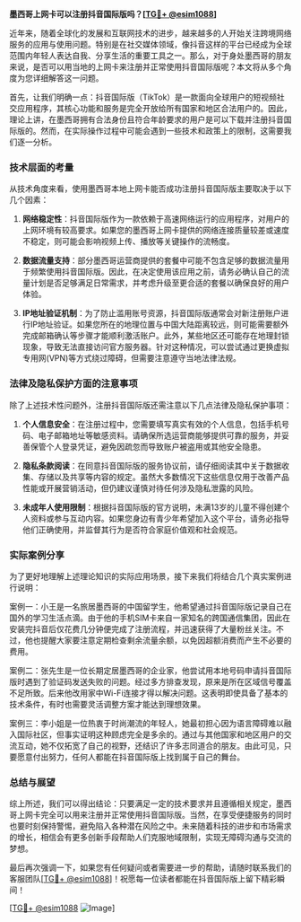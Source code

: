 **墨西哥上网卡可以注册抖音国际版吗？[[TG💪+ @esim1088](https://t.me/s/esim1088)]**

近年来，随着全球化的发展和互联网技术的进步，越来越多的人开始关注跨境网络服务的应用与使用问题。特别是在社交媒体领域，像抖音这样的平台已经成为全球范围内年轻人表达自我、分享生活的重要工具之一。那么，对于身处墨西哥的朋友来说，是否可以用当地的上网卡来注册并正常使用抖音国际版呢？本文将从多个角度为您详细解答这一问题。

首先，让我们明确一点：抖音国际版（TikTok）是一款面向全球用户的短视频社交应用程序，其核心功能和服务是完全开放给所有国家和地区合法用户的。因此，理论上讲，在墨西哥拥有合法身份且符合年龄要求的用户是可以下载并注册抖音国际版的。然而，在实际操作过程中可能会遇到一些技术和政策上的限制，这需要我们逐一分析。

### 技术层面的考量

从技术角度来看，使用墨西哥本地上网卡能否成功注册抖音国际版主要取决于以下几个因素：

1. **网络稳定性**：抖音国际版作为一款依赖于高速网络运行的应用程序，对用户的上网环境有较高要求。如果您的墨西哥上网卡提供的网络连接质量较差或速度不稳定，则可能会影响视频上传、播放等关键操作的流畅度。
   
2. **数据流量支持**：部分墨西哥运营商提供的套餐中可能不包含足够的数据流量用于频繁使用抖音国际版。因此，在决定使用该应用之前，请务必确认自己的流量计划是否足够满足日常需求，并考虑升级至更合适的套餐以确保良好的用户体验。

3. **IP地址验证机制**：为了防止滥用账号资源，抖音国际版通常会对新注册账户进行IP地址验证。如果您所在的地理位置与中国大陆距离较远，则可能需要额外完成邮箱确认等步骤才能顺利激活账户。此外，某些地区还可能存在地理封锁现象，导致无法直接访问官方服务器。针对这种情况，可以尝试通过更换虚拟专用网(VPN)等方式绕过障碍，但需要注意遵守当地法律法规。

### 法律及隐私保护方面的注意事项

除了上述技术性问题外，注册抖音国际版还需注意以下几点法律及隐私保护事项：

1. **个人信息安全**：在注册过程中，您需要填写真实有效的个人信息，包括手机号码、电子邮箱地址等敏感资料。请确保所选运营商能够提供可靠的服务，并妥善保管个人登录凭证，避免因疏忽而导致账户被盗用或其他安全隐患。

2. **隐私条款阅读**：在同意抖音国际版的服务协议前，请仔细阅读其中关于数据收集、存储以及共享等内容的规定。虽然大多数情况下这些信息仅用于改善产品性能或开展营销活动，但仍建议谨慎对待任何涉及隐私泄露的风险。

3. **未成年人使用限制**：根据抖音国际版的官方说明，未满13岁的儿童不得创建个人资料或参与互动内容。如果您身边有青少年希望加入这个平台，请务必指导他们正确使用，并监督其行为是否符合家庭价值观和社会规范。

### 实际案例分享

为了更好地理解上述理论知识的实际应用场景，接下来我们将结合几个真实案例进行说明：

案例一：小王是一名旅居墨西哥的中国留学生，他希望通过抖音国际版记录自己在国外的学习生活点滴。由于他的手机SIM卡来自一家知名的跨国通信集团，因此在安装完抖音后仅花费几分钟便完成了注册流程，并迅速获得了大量粉丝关注。不过，他也提醒大家要注意定期检查剩余流量余额，以免因超额消费而产生不必要的费用。

案例二：张先生是一位长期定居墨西哥的企业家，他尝试用本地号码申请抖音国际版时遇到了验证码发送失败的问题。经过多方排查发现，原来是所在区域信号覆盖不足所致。后来他改用家中Wi-Fi连接才得以解决问题。这表明即使具备了基本的技术条件，有时也需要灵活调整方案才能达到理想效果。

案例三：李小姐是一位热衷于时尚潮流的年轻人，她最初担心因为语言障碍难以融入国际社区，但事实证明这种顾虑完全是多余的。通过与其他国家和地区用户的交流互动，她不仅拓宽了自己的视野，还结识了许多志同道合的朋友。由此可见，只要愿意付出努力，任何人都能在抖音国际版上找到属于自己的舞台。

### 总结与展望

综上所述，我们可以得出结论：只要满足一定的技术要求并且遵循相关规定，墨西哥上网卡完全可以用来注册并正常使用抖音国际版。当然，在享受便捷服务的同时也要时刻保持警惕，避免陷入各种潜在风险之中。未来随着科技的进步和市场需求的增长，相信会有更多创新手段帮助人们克服地域限制，实现无障碍沟通与交流的梦想。

最后再次强调一下，如果您有任何疑问或者需要进一步的帮助，请随时联系我们的客服团队[[TG💪+ @esim1088](https://t.me/s/esim1088)]！祝愿每一位读者都能在抖音国际版上留下精彩瞬间！

[[TG💪+ @esim1088](https://t.me/s/esim1088) ![Image](https://i.postimg.cc/4NQfJmqS/Snipaste-2025-05-13-00-14-12.png)]